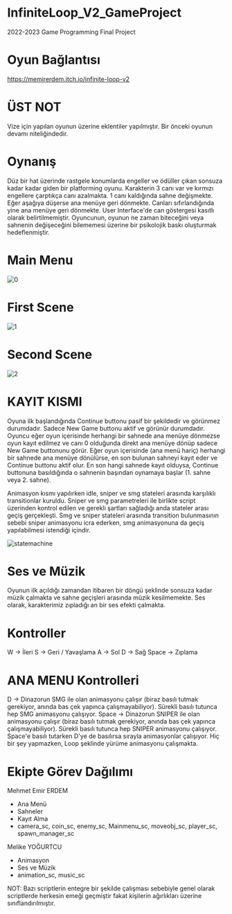 # InfiniteLoop_V2_GameProject
2022-2023 Game Programming Final Project

# Oyun Bağlantısı
https://memirerdem.itch.io/infinite-loop-v2

# ÜST NOT

Vize için yapılan oyunun üzerine eklentiler yapılmıştır. Bir önceki oyunun devamı niteliğindedir.

# Oynanış
Düz bir hat üzerinde rastgele konumlarda engeller ve ödüller çıkan sonsuza kadar kadar giden bir platforming oyunu. Karakterin 3 canı var ve kırmızı engellere çarptıkça canı azalmakta. 1 canı kaldığında sahne değişmekte. Eğer aşağıya düşerse ana menüye geri dönmekte. Canları sıfırlandığında yine ana menüye geri dönmekte. User Interface'de can göstergesi kasıtlı olarak belirtilmemiştir. Oyuncunun, oyunun ne zaman biteceğini veya sahnenin değişeceğini bilememesi üzerine bir psikolojik baskı oluşturmak hedeflenmiştir.

# Main Menu
![0](https://user-images.githubusercontent.com/76780294/212667245-198d1eee-a68b-4848-9796-6f144aa682f1.JPG)

# First Scene
![1](https://user-images.githubusercontent.com/76780294/204632836-b74e214d-6068-4aa5-af75-18da5fe39d86.JPG)

# Second Scene
![2](https://user-images.githubusercontent.com/76780294/212667291-00100be0-a263-4a4d-b956-236f52cb8d8f.JPG)

# KAYIT KISMI
Oyuna ilk başlandığında Continue buttonu pasif bir şekildedir ve görünmez durumdadır. Sadece New Game buttonu aktif ve görünür durumdadır. Oyuncu eğer oyun içerisinde herhangi bir sahnede ana menüye dönmezse oyun kayıt edilmez ve canı 0 olduğunda direkt ana menüye dönüp sadece New Game buttonunu görür. Eğer oyun içerisinde (ana menü hariç) herhangi bir sahnede ana menüye dönülürse, en son bulunan sahneyi kayıt eder ve Continue buttonu aktif olur. En son hangi sahnede kayıt olduysa, Continue buttonuna basıldığında o sahnenin başından oynamaya başlar (1. sahne veya 2. sahne).

Animasyon kısmı yapılırken idle, sniper ve smg stateleri arasında karşılıklı transitionlar kuruldu. Sniper ve smg parametreleri ile birlikte script üzerinden kontrol edilen ve gerekli şartları sağladığı anda stateler arası geçiş gerçekleşti. Smg ve sniper stateleri arasında transition bulunmasının sebebi sniper animasyonu icra ederken, smg animasyonuna da geçiş yapılabilmesi istendiği içindir.

![statemachine](https://user-images.githubusercontent.com/76780294/212704855-76d4c0c5-dd16-4783-9eec-31c73217b395.JPG)

# Ses ve Müzik

Oyunun ilk açıldığı zamandan itibaren bir döngü şeklinde sonsuza kadar müzik çalmakta ve sahne geçişleri arasında müzik kesilmemekte. Ses olarak, karakterimiz zıpladığı an bir ses efekti çalmakta.

# Kontroller
W -> İleri
S -> Geri / Yavaşlama
A -> Sol
D -> Sağ
Space -> Zıplama

# ANA MENU Kontrolleri
D -> Dinazorun SMG ile olan animasyonu çalışır (biraz basılı tutmak gerekiyor, anında bas çek yapınca çalışmayabiliyor). Sürekli basılı tutunca hep SMG animasyonu çalışıyor.
Space -> Dinazorun SNIPER ile olan animasyonu çalışır (biraz basılı tutmak gerekiyor, anında bas çek yapınca çalışmayabiliyor). Sürekli basılı tutunca hep SNIPER animasyonu çalışıyor.
Space'e basılı tutarken D'ye de basılırsa sırayla animasyonlar çalışıyor.
Hiç bir şey yapmazken, Loop şeklinde yürüme animasyonu çalışmakta.

# Ekipte Görev Dağılımı

Mehmet Emir ERDEM
- Ana Menü
- Sahneler
- Kayıt Alma
- camera_sc, coin_sc, enemy_sc, Mainmenu_sc, moveobj_sc, player_sc, spawn_manager_sc

Melike YOĞURTCU
- Animasyon
- Ses ve Müzik
- animation_sc, music_sc

NOT: Bazı scriptlerin entegre bir şekilde çalışması sebebiyle genel olarak scriptlerde herkesin emeği geçmiştir fakat kişilerin ağırlıkları üzerine sınıflandırılmıştır.
